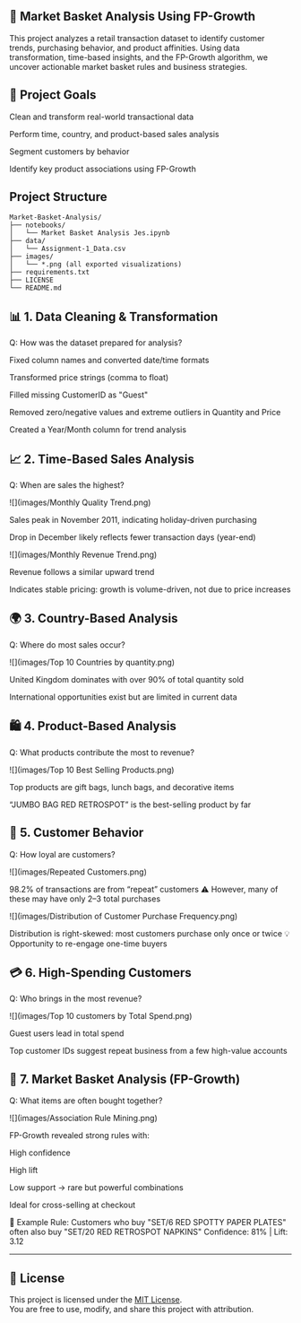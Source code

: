 ## 🛒 Market Basket Analysis Using FP-Growth
This project analyzes a retail transaction dataset to identify customer trends, purchasing behavior, and product affinities. Using data transformation, time-based insights, and the FP-Growth algorithm, we uncover actionable market basket rules and business strategies.

## 📌 Project Goals
Clean and transform real-world transactional data

Perform time, country, and product-based sales analysis

Segment customers by behavior

Identify key product associations using FP-Growth

## Project Structure
```
Market-Basket-Analysis/
├── notebooks/
│   └── Market Basket Analysis Jes.ipynb
├── data/
│   └── Assignment-1_Data.csv
├── images/
│   └── *.png (all exported visualizations)
├── requirements.txt
├── LICENSE
└── README.md
```

## 📊 1. Data Cleaning & Transformation
Q: How was the dataset prepared for analysis?


Fixed column names and converted date/time formats

Transformed price strings (comma to float)

Filled missing CustomerID as "Guest"

Removed zero/negative values and extreme outliers in Quantity and Price

Created a Year/Month column for trend analysis

## 📈 2. Time-Based Sales Analysis
Q: When are sales the highest?

![](images/Monthly Quality Trend.png)

Sales peak in November 2011, indicating holiday-driven purchasing

Drop in December likely reflects fewer transaction days (year-end)

![](images/Monthly Revenue Trend.png)

Revenue follows a similar upward trend

Indicates stable pricing: growth is volume-driven, not due to price increases

## 🌍 3. Country-Based Analysis
Q: Where do most sales occur?

![](images/Top 10 Countries by quantity.png)

United Kingdom dominates with over 90% of total quantity sold

International opportunities exist but are limited in current data

## 🛍️ 4. Product-Based Analysis
Q: What products contribute the most to revenue?

![](images/Top 10 Best Selling Products.png)

Top products are gift bags, lunch bags, and decorative items

“JUMBO BAG RED RETROSPOT” is the best-selling product by far

## 👥 5. Customer Behavior
Q: How loyal are customers?

![](images/Repeated Customers.png)

98.2% of transactions are from “repeat” customers
⚠️ However, many of these may have only 2–3 total purchases

![](images/Distribution of Customer Purchase Frequency.png)

Distribution is right-skewed: most customers purchase only once or twice
💡 Opportunity to re-engage one-time buyers

## 💳 6. High-Spending Customers
Q: Who brings in the most revenue?

![](images/Top 10 customers by Total Spend.png)

Guest users lead in total spend

Top customer IDs suggest repeat business from a few high-value accounts

## 🤝 7. Market Basket Analysis (FP-Growth)
Q: What items are often bought together?

![](images/Association Rule Mining.png)

FP-Growth revealed strong rules with:

High confidence

High lift

Low support → rare but powerful combinations

Ideal for cross-selling at checkout

🧠 Example Rule:
Customers who buy "SET/6 RED SPOTTY PAPER PLATES" often also buy "SET/20 RED RETROSPOT NAPKINS"
Confidence: 81% | Lift: 3.12

---

## 📄 License

This project is licensed under the [MIT License](LICENSE.txt).  
You are free to use, modify, and share this project with attribution.



